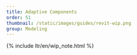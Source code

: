 ```yaml
---
title: Adaptive Components
order: 51
thumbnail: /static/images/guides/revit-wip.png
group: Modeling
---
```


{% include ltr/en/wip_note.html %}
